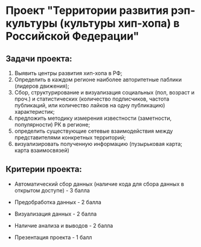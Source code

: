# Проект "Территории развития рэп-культуры (культуры хип-хопа) в Российской Федерации"


## Задачи проекта:

1. Выявить центры развития хип-хопа в РФ;
2. Определить в каждом регионе наиболее авторитетные паблики (лидеров движения);
3. Сбор, структурирование и визуализация социальных (пол, возраст и проч.) и статистических (количество подписчиков, частота публикаций, или количество лайков на одну публикацию) характеристик;
4. предложить методику измерения известности (заметности, популярности) РК в регионе;
5. определить существующие сетевые взаимодействия между представителями конкретных территорий;
6. визуализировать полученную информацию (пузырьковая карта; карта взаимосвязей)


## Критерии проекта:

* Автоматический сбор данных (наличие кода для сбора данных в открытом доступе) - 3 балла

* Предобработка данных - 2 балла

* Визуализация данных - 2 балла

* Наличие анализа и выводов - 2 балла

* Презентация проекта - 1 балл
